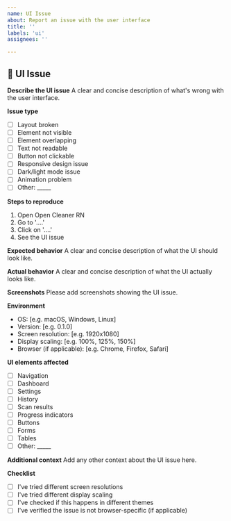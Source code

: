 ```yaml
---
name: UI Issue
about: Report an issue with the user interface
title: ''
labels: 'ui'
assignees: ''

---
```


## 🎨 UI Issue

**Describe the UI issue**
A clear and concise description of what's wrong with the user interface.

**Issue type**
- [ ] Layout broken
- [ ] Element not visible
- [ ] Element overlapping
- [ ] Text not readable
- [ ] Button not clickable
- [ ] Responsive design issue
- [ ] Dark/light mode issue
- [ ] Animation problem
- [ ] Other: _____

**Steps to reproduce**
1. Open Open Cleaner RN
2. Go to '....'
3. Click on '....'
4. See the UI issue

**Expected behavior**
A clear and concise description of what the UI should look like.

**Actual behavior**
A clear and concise description of what the UI actually looks like.

**Screenshots**
Please add screenshots showing the UI issue.

**Environment**
- OS: [e.g. macOS, Windows, Linux]
- Version: [e.g. 0.1.0]
- Screen resolution: [e.g. 1920x1080]
- Display scaling: [e.g. 100%, 125%, 150%]
- Browser (if applicable): [e.g. Chrome, Firefox, Safari]

**UI elements affected**
- [ ] Navigation
- [ ] Dashboard
- [ ] Settings
- [ ] History
- [ ] Scan results
- [ ] Progress indicators
- [ ] Buttons
- [ ] Forms
- [ ] Tables
- [ ] Other: _____

**Additional context**
Add any other context about the UI issue here.

**Checklist**
- [ ] I've tried different screen resolutions
- [ ] I've tried different display scaling
- [ ] I've checked if this happens in different themes
- [ ] I've verified the issue is not browser-specific (if applicable) 